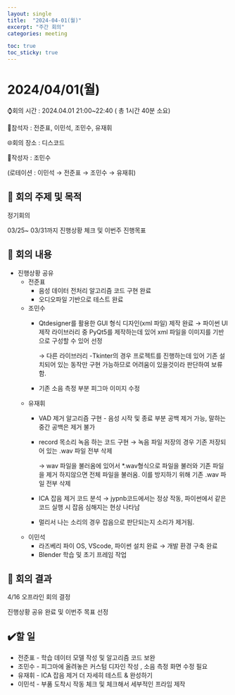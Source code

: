 ```yaml
---
layout: single
title:  "2024-04-01(월)"
excerpt: "주간 회의"
categories: meeting

toc: true
toc_sticky: true
---
```

# 2024/04/01(월)

⌚회의 시간 : 2024.04.01 21:00~22:40 ( 총 1시간 40분 소요)

👤참석자 : 전준표, 이민석, 조민수, 유재휘

🌐회의 장소 : 디스코드

📝작성자 :  조민수

(로테이션 : 이민석 → 전준표 → 조민수 → 유재휘)

## 🔳 **회의 주제 및 목적**

정기회의

03/25~ 03/31까지 진행상황 체크 및 이번주 진행목표 

## 🔳 **회의 내용**

- 진행상황 공유
    - 전준표
        - 음성 데이터 전처리 알고리즘 코드 구현 완료
        - 오디오파일 기반으로 테스트 완료
    - 조민수
        - Qtdesigner를 활용한 GUI 형식 디자인(xml 파일) 제작 완료 → 파이썬 UI제작 라이브러리 중 PyQt5를 제작하는데 있어 xml 파일을 이미지를 기반으로 구성할 수 있어 선정
            
            → 다른 라이브러리 -Tkinter의 경우 프로젝트를 진행하는데 있어 기존 설치되어 있는 동작만 구현 가능하므로 어려움이 있을것이라 판단하여 보류함.
            
        - 기존 소음 측정 부분 피그마 이미지 수정
    - 유재휘
        - VAD 제거 알고리즘 구현 - 음성 시작 및 종료 부분 공백 제거 가능, 말하는 중간 공백은 제거 불가
        - record 목소리 녹음 하는 코드 구현 → 녹음 파일 저장의 경우 기존 저장되어 있는 .wav 파일 전부 삭제
            
            → wav 파일을 불러옴에 있어서 *.wav형식으로 파일을 불러와 기존 파일을 제거 하지않으면 전체 파일을 불러옴. 이를 방지하기 위해 기존 .wav 파일 전부 삭제
            
        - ICA 잡음 제거 코드 분석 → jypnb코드에서는 정상 작동, 파이썬에서 같은 코드 실행 시 잡음 심해지는 현상 나타남
        - 멀리서 나는 소리의 경우 잡음으로 판단되는지 소리가 제거됨.
    - 이민석
        - 라즈베리 파이 OS, VScode, 파이썬 설치 완료 → 개발 환경 구축 완료
        - Blender 학습 및 초기 프레임 작업

## 🔳 **회의 결과**

4/16 오프라인 회의 결정

진행상황 공유 완료 및 이번주 목표 선정

## ✔️할 일

- 전준표 - 학습 데이터 모델 작성 및 알고리즘 코드 보완
- 조민수 - 피그마에 올려놓은 커스텀 디자인 작성 , 소음 측정 화면 수정 필요
- 유재휘 - ICA 잡음 제거 더 자세히 테스트 & 완성하기
- 이민석 - 부품 도착시 작동 체크 및 체크해서 세부적인 프라임 제작